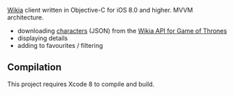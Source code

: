 [Wikia](http://wikia.com/) client written in Objective-C for iOS 8.0 and higher. MVVM architecture.

- downloading [characters](http://gameofthrones.wikia.com/wiki/Category:Characters) (JSON) from the [Wikia API for Game of Thrones](http://gameofthrones.wikia.com/api/v1) 
- displaying details
- adding to favourites / filtering

## Compilation

This project requires Xcode 8 to compile and build.

